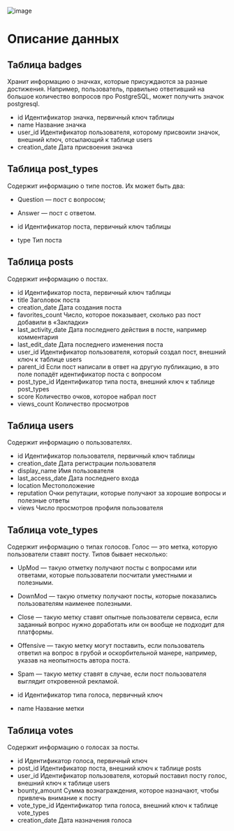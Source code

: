 ![image](https://github.com/Sh1zo1d/projects/assets/102797488/9bfd5a80-179b-45b5-89e0-992ca5c12840)


# Описание данных
## Таблица badges

Хранит информацию о значках, которые присуждаются за разные достижения. Например, пользователь, правильно ответивший на большое количество вопросов про PostgreSQL, может получить значок postgresql. 

* id	Идентификатор значка, первичный ключ таблицы
* name	Название значка
* user_id	Идентификатор пользователя, которому присвоили значок, внешний ключ, отсылающий к таблице users
* creation_date	Дата присвоения значка

## Таблица post_types
Содержит информацию о типе постов. Их может быть два:

* Question — пост с вопросом;
* Answer — пост с ответом.

* id	Идентификатор поста, первичный ключ таблицы
* type	Тип поста

## Таблица posts
Содержит информацию о постах.

* id	Идентификатор поста, первичный ключ таблицы
* title	Заголовок поста
* creation_date	Дата создания поста
* favorites_count	Число, которое показывает, сколько раз пост добавили в «Закладки»
* last_activity_date	Дата последнего действия в посте, например комментария
* last_edit_date	Дата последнего изменения поста
* user_id	Идентификатор пользователя, который создал пост, внешний ключ к таблице users
* parent_id	Если пост написали в ответ на другую публикацию, в это поле попадёт идентификатор поста с вопросом
* post_type_id	Идентификатор типа поста, внешний ключ к таблице post_types
* score	Количество очков, которое набрал пост
* views_count	Количество просмотров



## Таблица users
Содержит информацию о пользователях.

* id	Идентификатор пользователя, первичный ключ таблицы
* creation_date	Дата регистрации пользователя
* display_name	Имя пользователя
* last_access_date	Дата последнего входа
* location	Местоположение
* reputation	Очки репутации, которые получают за хорошие вопросы и полезные ответы
* views	Число просмотров профиля пользователя

## Таблица vote_types

Содержит информацию о типах голосов. Голос — это метка, которую пользователи ставят посту. Типов бывает несколько: 

* UpMod — такую отметку получают посты с вопросами или ответами, которые пользователи посчитали уместными и полезными.
* DownMod — такую отметку получают посты, которые показались пользователям наименее полезными.
* Close — такую метку ставят опытные пользователи сервиса, если заданный вопрос нужно доработать или он вообще не подходит для платформы.
* Offensive — такую метку могут поставить, если пользователь ответил на вопрос в грубой и оскорбительной манере, например, указав на неопытность автора поста.
* Spam — такую метку ставят в случае, если пост пользователя выглядит откровенной рекламой.

* id	Идентификатор типа голоса, первичный ключ
* name	Название метки
## Таблица votes
Содержит информацию о голосах за посты. 

* id	Идентификатор голоса, первичный ключ
* post_id	Идентификатор поста, внешний ключ к таблице posts
* user_id	Идентификатор пользователя, который поставил посту голос, внешний ключ к таблице users
* bounty_amount	Сумма вознаграждения, которое назначают, чтобы привлечь внимание к посту
* vote_type_id	Идентификатор типа голоса, внешний ключ к таблице vote_types
* creation_date	Дата назначения голоса
